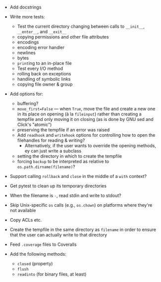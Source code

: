 - Add docstrings

- Write more tests:
    - Test the current directory changing between calls to `__init__`,
      `__enter__`, and `__exit__`
    - copying permissions and other file attributes
    - encodings
    - encoding error handler
    - newlines
    - bytes
    - `print`ing to an in-place file
    - Test every I/O method
    - rolling back on exceptions
    - handling of symbolic links
    - copying file owner & group

- Add options for:
    - buffering?
    - `move_first=False` — when `True`, move the file and create a new one in
      its place on opening (à la `fileinput`) rather than creating a tempfile
      and only moving it on closing (as is done by GNU sed and Click's
      "atomic")
    - preserving the tempfile if an error was raised
    - Add `readhook` and `writehook` options for controlling how to open the
      filehandles for reading & writing?
        - Alternatively, if the user wants to override the opening methods, ey
          can just write a subclass
    - setting the directory in which to create the tempfile
    - forcing `backup` to be interpreted as relative to
      `os.path.dirname(filename)`?

- Support calling `rollback` and `close` in the middle of a `with` context?
- Get pytest to clean up its temporary directories
- When the filename is `-`, read stdin and write to stdout?
- Skip Unix-specific `os` calls (e.g., `os.chown`) on platforms where they're
  not available
- Copy ACLs etc.
- Create the tempfile in the same directory as `filename` in order to ensure
  that the user can actually write to that directory
- Feed `.coverage` files to Coveralls

- Add the following methods:
    - `closed` (property)
    - `flush`
    - `readinto` (for binary files, at least)
